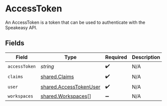 # AccessToken

An AccessToken is a token that can be used to authenticate with the Speakeasy API.


## Fields

| Field                                                                   | Type                                                                    | Required                                                                | Description                                                             |
| ----------------------------------------------------------------------- | ----------------------------------------------------------------------- | ----------------------------------------------------------------------- | ----------------------------------------------------------------------- |
| `accessToken`                                                           | *string*                                                                | :heavy_check_mark:                                                      | N/A                                                                     |
| `claims`                                                                | [shared.Claims](../../../sdk/models/shared/claims.md)                   | :heavy_check_mark:                                                      | N/A                                                                     |
| `user`                                                                  | [shared.AccessTokenUser](../../../sdk/models/shared/accesstokenuser.md) | :heavy_check_mark:                                                      | N/A                                                                     |
| `workspaces`                                                            | [shared.Workspaces](../../../sdk/models/shared/workspaces.md)[]         | :heavy_minus_sign:                                                      | N/A                                                                     |